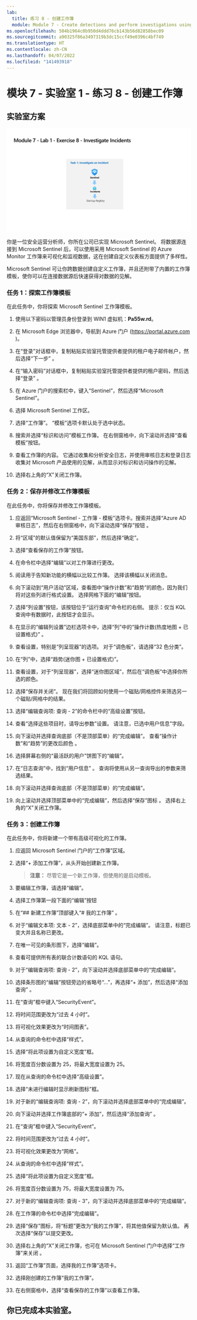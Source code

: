 ```yaml
---
lab:
  title: 练习 8 - 创建工作簿
  module: Module 7 - Create detections and perform investigations using Microsoft Sentinel
ms.openlocfilehash: 504b1964c0b950d4ddd76cb143b56d82858bec09
ms.sourcegitcommit: a90325f86a3497319b3dc15ccf49e0396c4bf749
ms.translationtype: HT
ms.contentlocale: zh-CN
ms.lasthandoff: 04/07/2022
ms.locfileid: "141493918"
---
```

# <a name="module-7---lab-1---exercise-8---create-workbooks"></a>模块 7 - 实验室 1 - 练习 8 - 创建工作簿

## <a name="lab-scenario"></a>实验室方案

![实验室概述。](../Media/SC-200-Lab_Diagrams_Mod7_L1_Ex8.png)

你是一位安全运营分析师，你所在公司已实现 Microsoft Sentinel。 将数据源连接到 Microsoft Sentinel 后，可以使用采用 Microsoft Sentinel 的 Azure Monitor 工作簿来可视化和监视数据，这在创建自定义仪表板方面提供了多样性。 

Microsoft Sentinel 可让你跨数据创建自定义工作簿，并且还附带了内置的工作簿模板，使你可以在连接数据源后快速获得对数据的见解。


### <a name="task-1-explore-workbook-templates"></a>任务 1：探索工作簿模板

在此任务中，你将探索 Microsoft Sentinel 工作簿模板。

1. 使用以下密码以管理员身份登录到 WIN1 虚拟机：**Pa55w.rd**。  

1. 在 Microsoft Edge 浏览器中，导航到 Azure 门户 (https://portal.azure.com )。

1. 在“登录”对话框中，复制粘贴实验室托管提供者提供的租户电子邮件帐户，然后选择“下一步”  。

1. 在“输入密码”对话框中，复制粘贴实验室托管提供者提供的租户密码，然后选择“登录”  。

1. 在 Azure 门户的搜索栏中，键入“Sentinel”，然后选择“Microsoft Sentinel”。

1. 选择 Microsoft Sentinel 工作区。

1. 选择“工作簿”。 “模板”选项卡默认处于选中状态。

1. 搜索并选择“标识和访问”模板工作簿。 在右侧窗格中，向下滚动并选择“查看模板”按钮。

1. 查看工作簿的内容。 它通过收集和分析安全日志，并使用审核日志和登录日志收集对 Microsoft 产品使用的见解，从而显示对标识和访问操作的见解。

1. 选择右上角的“X”关闭工作簿。


### <a name="task-2-save-and-modify-a-workbook-template"></a>任务 2：保存并修改工作簿模板

在此任务中，你将保存并修改工作簿模板。

1. 应返回“Microsoft Sentinel - 工作簿 - 模板”选项卡。搜索并选择“Azure AD 审核日志”，然后在右侧窗格中，向下滚动选择“保存”按钮 。 

1. 将“区域”的默认值保留为“美国东部”，然后选择“确定”。

1. 选择“查看保存的工作簿”按钮。

1. 在命令栏中选择“编辑”以对工作簿进行更改。

1. 阅读用于告知新功能的横幅以比较工作簿。 选择该横幅以关闭消息。

1. 向下滚动到“用户活动”区域，查看图中“操作计数”和“趋势”的颜色，因为我们将对这些列进行格式设置。 选择网格下面的“编辑”按钮。

1. 选择“列设置”按钮，该按钮位于“运行查询”命令栏的右侧。 提示：仅当 KQL 查询中有数据时，此按钮才会显示。

1. 在显示的“编辑列设置”边栏选项卡中，选择“列”中的“操作计数(热度地图 + 已设置格式)” 。

1. 查看设置，特别是“列呈现器”的选项。 对于“调色板”，请选择“32 色分类”。

1. 在“列”中，选择“趋势(迷你图 + 已设置格式)”。

1. 查看设置，对于“列呈现器”，选择“迷你图区域”，然后在“调色板”中选择你所选的颜色。

1. 选择“保存并关闭”。 现在我们将回顾如何使用一个磁贴/网格控件来筛选另一个磁贴/网格中的结果。

1. 选择“编辑查询项: 查询 - 2”的命令栏中的“高级设置”按钮。

1. 查看“选择这些项目时，请导出参数”设置。 请注意，已选中用户信息”字段。

1. 向下滚动并选择查询底部（不是顶部菜单）的“完成编辑”。 查看“操作计数”和“趋势”的更改后颜色 。

1. 选择屏幕右侧的“最活跃的用户”饼图下的“编辑”。  

1. 在“日志查询”中，找到“用户信息” 。 查询将使用从另一查询导出的参数来筛选结果。

1. 向下滚动并选择查询底部（不是顶部菜单）的“完成编辑”。

1. 向上滚动并选择顶部菜单中的“完成编辑”，然后选择“保存”图标 。 选择右上角的“X”关闭工作簿。


### <a name="task-3-create-a-workbook"></a>任务 3：创建工作簿

在此任务中，你将新建一个带有高级可视化的工作簿。

1. 应返回 Microsoft Sentinel 门户的“工作簿”区域。

1. 选择“+ 添加工作簿”，从头开始创建新工作簿。 

    >**注意：** 尽管它是一个新工作簿，但使用的是启动模板。

1. 要编辑工作簿，请选择“编辑”。

1. 选择工作簿第一段下面的“编辑”按钮 

1. 在“## 新建工作簿”顶部键入“# 我的工作簿” 。

1. 对于“编辑文本项: 文本 - 2”，选择底部菜单中的“完成编辑”。 请注意，标题已变大并且名称已更改。

1. 在唯一可见的条形图下，选择“编辑”。

1. 查看可提供所有表的联合计数语句的 KQL 语句。

1. 对于“编辑查询项: 查询 - 2”，向下滚动并选择底部菜单中的“完成编辑”。

1. 选择条形图的“编辑”按钮旁边的省略号“...”，再选择“+ 添加”，然后选择“添加查询” 。

1. 在“查询”框中键入“SecurityEvent”。

1. 将时间范围更改为“过去 4 小时”。

1. 将可视化效果更改为“时间图表”。

1. 从查询的命令栏中选择“样式”。

1. 选择“将此项设置为自定义宽度”框。

1. 将宽度百分数设置为 25，将最大宽度设置为 25。

1. 现在从查询的命令栏中选择“高级设置”。

1. 选择“未进行编辑时显示刷新图标”框。 

1. 对于新的“编辑查询项: 查询 - 2”，向下滚动并选择底部菜单中的“完成编辑”。

1. 向下滚动并选择工作簿底部的“+ 添加”，然后选择“添加查询” 。

1. 在“查询”框中键入“SecurityEvent”。

1. 将时间范围更改为“过去 4 小时”。

1. 将可视化效果更改为“网格”。

1. 从查询的命令栏中选择“样式”。

1. 选择“将此项设置为自定义宽度”框。

1. 将宽度百分数设置为 75，将最大宽度设置为 75。

1. 对于新的“编辑查询项: 查询 - 3”，向下滚动并选择底部菜单中的“完成编辑”。

1. 在工作簿的命令栏中选择“完成编辑”。

1. 选择“保存”图标，将“标题”更改为“我的工作簿”，将其他值保留为默认值。 再次选择“保存”以提交更改。 

1. 选择右上角的“X”关闭工作簿，也可在 Microsoft Sentinel 门户中选择“工作簿”来关闭 。

1. 返回“工作簿”页面，选择我的工作簿”选项卡。

1. 选择刚创建的工作簿“我的工作簿”。

1. 在右侧窗格中，选择“查看保存的工作簿”以查看工作簿。

## <a name="you-have-completed-the-lab"></a>你已完成本实验室。
